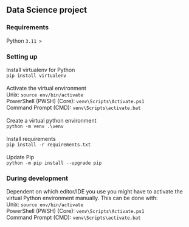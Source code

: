 ## Data Science project

### Requirements

Python `3.11 >`<br/>

### Setting up

Install virtualenv for Python <br/>
`pip install virtualenv`
<br/>
<br/>
Activate the virtual environment <br/>
Unix: `source env/bin/activate` <br/>
PowerShell (PWSH) (Core): `venv\Scripts\Activate.ps1`<br/>
Command Prompt (CMD): `venv\Scripts\activate.bat`
<br/>
<br/>
Create a virtual python environment <br/>
`python -m venv .\venv`
<br/>
<br/>
Install requirements <br/>
`pip install -r requirements.txt`
<br/>
<br/>
Update Pip <br/>
`python -m pip install --upgrade pip`

### During development

Dependent on which editor/IDE you use you might have to activate the virtual Python environment manually. This can be done with: <br/>
Unix: `source env/bin/activate` <br/>
PowerShell (PWSH) (Core): `venv\Scripts\Activate.ps1`<br/>
Command Prompt (CMD): `venv\Scripts\activate.bat`
